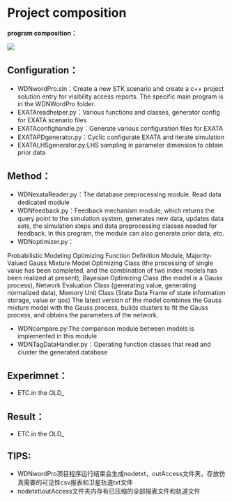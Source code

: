 # Project composition

**program composition：**

![](http://m.qpic.cn/psb?/V10dYaiX2qXpCo/klMq3rQ0b9**ZMElqI8ouN4EvWPhqP69rH2ZKpF4vq0!/b/dFIBAAAAAAAA&bo=WQS4AAAAAAADF9c!&rf=viewer_4&t=5)

## Configuration：

- WDNwordPro.sln：Create a new STK scenario and create a c++ project solution entry for visibility access reports. The specific main program is in the WDNWordPro folder.
- EXATAreadhelper.py：Various functions and classes, generator config for EXATA scenario files
- EXATAconfighandle.py：Generate various configuration files for EXATA
- EXATAPDgenerator.py：Cyclic configurate EXATA and iterate simulation
- EXATALHSgenerator.py:LHS sampling in parameter dimension to obtain prior data

## Method：
- WDNexataReader.py：The database preprocessing module. Read data dedicated module
- WDNfeedback.py：Feedback mechanism module, which returns the query point to the simulation system, generates new data, updates data sets, the simulation steps and data preprocessing classes needed for feedback. In this program, the module can also generate prior data, etc.
- WDNoptimizer.py：

Probabilistic Modeling Optimizing Function Definition Module, Majority-Valued Gauss Mixture Model Optimizing Class (the processing of single value has been completed, and the combination of two index models has been realized at present), Bayesian Optimizing Class (the model is a Gauss process), Network Evaluation Class (generating value, generating normalized data), Memory Unit Class (State Data Frame of state information storage, value or qos) The latest version of the model combines the Gauss mixture model with the Gauss process, builds clusters to fit the Gauss process, and obtains the parameters of the network.

- WDNcompare.py:The comparison module between models is implemented in this module
- WDNTagDataHandler.py：Operating function classes that read and cluster the generated database 

## Experimnet：
- ETC.in the OLD_


## Result：
- ETC.in the OLD_





## TIPS:

- WDNwordPro项目程序运行结束会生成nodetxt，outAccess文件夹，存放仿真需要的可见性csv报表和卫星轨道txt文件
- nodetxt\outAccess文件夹内存有已压缩的全部报表文件和轨道文件




